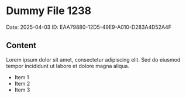 # Dummy File 1238

Date: 2025-04-03
ID: EAA79880-12D5-49E9-A010-D283A4D52A4F

## Content

Lorem ipsum dolor sit amet, consectetur adipiscing elit.
Sed do eiusmod tempor incididunt ut labore et dolore magna aliqua.

* Item 1
* Item 2
* Item 3

